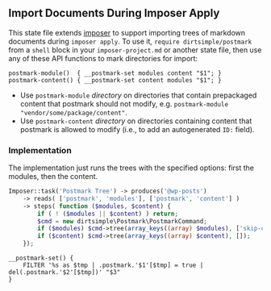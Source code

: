 ## Import Documents During Imposer Apply

This state file extends [imposer](https://github.com/dirtsimple/imposer#readme) to support importing trees of markdown documents during `imposer apply`.  To use it, `require dirtsimple/postmark` from a `shell` block in your `imposer-project.md` or another state file, then use any of these API functions to mark directories for import:

```shell
postmark-module()  { __postmark-set modules content "$1"; }
postmark-content() { __postmark-set content modules "$1"; }
```

* Use `postmark-module` *directory* on directories that contain prepackaged content that postmark should not modify, e.g. `postmark-module "vendor/some/package/content"`.
* Use `postmark-content` *directory* on directories containing content that postmark is allowed to modify (i.e., to add an autogenerated `ID:` field).

### Implementation

The implementation just runs the trees with the specified options: first the modules, then the content.

```php
Imposer::task('Postmark Tree') -> produces('@wp-posts')
	-> reads( ['postmark', 'modules'], ['postmark', 'content'] )
	-> steps( function ($modules, $content) {
		if ( ! ($modules || $content) ) return;
		$cmd = new dirtsimple\Postmark\PostmarkCommand;
		if ($modules) $cmd->tree(array_keys((array) $modules), ['skip-create'=>true]);
		if ($content) $cmd->tree(array_keys((array) $content), []);
	});
```

```shell
__postmark-set() {
	FILTER '%s as $tmp | .postmark.'$1'[$tmp] = true | del(.postmark.'$2'[$tmp])' "$3"
}
```

